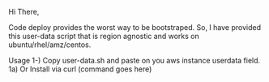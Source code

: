 Hi There,

Code  deploy provides the worst way to be bootstraped. So, I have provided this user-data script that is region agnostic and works on ubuntu/rhel/amz/centos.

Usage
1-) Copy user-data.sh and paste on you aws instance userdata field.
1a) Or Install via curl (command goes here)
